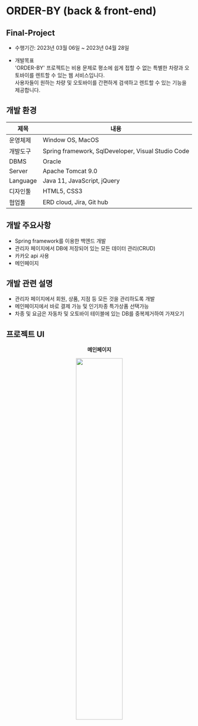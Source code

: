 # ORDER-BY (back & front-end)
## Final-Project

* 수행기간: 2023년 03월 06일 ~ 2023년 04월 28일

* 개발목표 <br> 'ORDER-BY' 프로젝트는 비용 문제로 평소에 쉽게 접할 수 없는 특별한 차량과 오토바이를 렌트할 수 있는 웹 서비스입니다. <br> 사용자들이 원하는 차량 및 오토바이를 간편하게 검색하고 렌트할 수 있는 기능을 제공합니다.


  
## 개발 환경

  |제목|내용|
  |-----|----|
  |운영체제|Window OS, MacOS|
  |개발도구|Spring framework, SqlDeveloper, Visual Studio Code|
  |DBMS|Oracle|
  |Server|Apache Tomcat 9.0|
  |Language|Java 11, JavaScript, jQuery|
  |디자인툴|HTML5, CSS3|
  |협업툴|ERD cloud, Jira, Git hub|
  


## 개발 주요사항

* Spring framework를 이용한 백엔드 개발
* 관리자 페이지에서 DB에 저장되어 있는 모든 데이터 관리(CRUD)
* 카카오 api 사용
* 메인페이지


## 개발 관련 설명

* 관리자 페이지에서 회원, 상품, 지점 등 모든 것을 관리하도록 개발
* 메인페이지에서 바로 결제 가능 및 인기차종 특가상품 선택가능
* 차종 및 요금은 자동차 및 오토바이 테이블에 있는 DB를 중복제거하여 가져오기


## 프로젝트 UI


<div align="center">
  
  <p><strong> 메인페이지 </strong></p>
  
  <img src="https://user-images.githubusercontent.com/118333635/236735637-7a40a1c7-f486-4e96-b6d4-45d81d7d5385.png"  width="50%" height="50%"> 
</div> 
